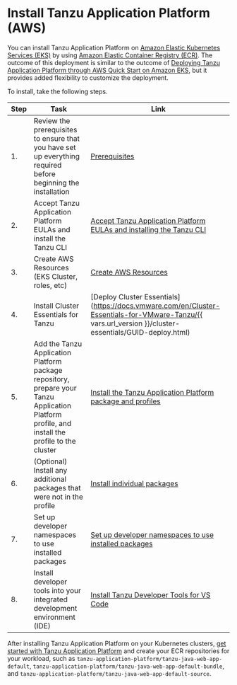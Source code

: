 # Install Tanzu Application Platform (AWS)

You can install Tanzu Application Platform on [Amazon Elastic Kubernetes Services (EKS)](https://aws.amazon.com/eks/) by using [Amazon Elastic Container Registry (ECR)](https://aws.amazon.com/ecr/).
The outcome of this deployment is similar to the outcome of [Deploying Tanzu Application Platform through AWS Quick Start on Amazon EKS](https://aws.amazon.com/quickstart/architecture/vmware-tanzu-application-platform/), but it provides added flexibility to customize the deployment.

To install, take the following steps.

|Step|Task|Link|
|----|----|----|
|1.| Review the prerequisites to ensure that you have set up everything required before beginning the installation |[Prerequisites](../prerequisites.hbs.md)|
|2.| Accept Tanzu Application Platform EULAs and install the Tanzu CLI |[Accept Tanzu Application Platform EULAs and installing the Tanzu CLI](../install-tanzu-cli.hbs.md)|
|3.| Create AWS Resources (EKS Cluster, roles, etc)|[Create AWS Resources](resources.hbs.md)|
|4.| Install Cluster Essentials for Tanzu |[Deploy Cluster Essentials](https://docs.vmware.com/en/Cluster-Essentials-for-VMware-Tanzu/{{ vars.url_version }}/cluster-essentials/GUID-deploy.html)|
|5.| Add the Tanzu Application Platform package repository, prepare your Tanzu Application Platform profile, and install the profile to the cluster |[Install the Tanzu Application Platform package and profiles](profile.hbs.md)|
|6.| (Optional) Install any additional packages that were not in the profile |[Install individual packages](components.hbs.md)|
|7.| Set up developer namespaces to use installed packages |[Set up developer namespaces to use installed packages](set-up-namespaces.hbs.md)|
|8.| Install developer tools into your integrated development environment (IDE) |[Install Tanzu Developer Tools for VS Code](vscode-install.hbs.md)|

After installing Tanzu Application Platform on your Kubernetes clusters,
[get started with Tanzu Application Platform](../getting-started.hbs.md) and create your ECR repositories
for your workload, such as `tanzu-application-platform/tanzu-java-web-app-default`,
`tanzu-application-platform/tanzu-java-web-app-default-bundle`, and
`tanzu-application-platform/tanzu-java-web-app-default-source`.

